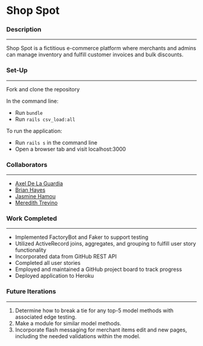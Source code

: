 # Shop Spot

### **Description**
---
Shop Spot is a fictitious e-commerce platform where merchants and admins can manage inventory and fulfill customer invoices and bulk discounts.

### **Set-Up**
---
Fork and clone the repository

In the command line:
- Run `bundle`
- Run `rails csv_load:all`

To run the application:
- Run `rails s` in the command line
- Open a browser tab and visit localhost:3000

### **Collaborators**
---
- [Axel De La Guardia](https://github.com/axeldelaguardia)
- [Brian Hayes](https://github.com/Bphayes1200)
- [Jasmine Hamou](https://github.com/hamouj)
- [Meredith Trevino](https://github.com/MATrevino)

### **Work Completed**
---
- Implemented FactoryBot and Faker to support testing
- Utilized ActiveRecord joins, aggregates, and grouping to fulfill user story functionality
- Incorporated data from GitHub REST API
- Completed all user stories
- Employed and maintained a GitHub project board to track progress
- Deployed application to Heroku

### **Future Iterations**
---
1. Determine how to break a tie for any top-5 model methods with associated edge testing.
1. Make a module for similar model methods.
1. Incorporate flash messaging for merchant items edit and new pages, including the needed validations within the model.
